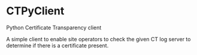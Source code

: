 CTPyClient
==========

Python Certificate Transparency client

A simple client to enable site operators to check the given CT log
server to determine if there is a certificate present.
